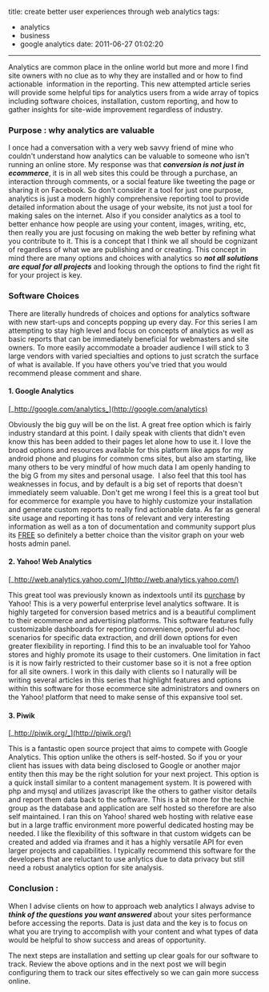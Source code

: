 title: create better user experiences through web analytics
tags:
  - analytics
  - business
  - google analytics
date: 2011-06-27 01:02:20
---

Analytics are common place in the online world but more and more I find site owners with no clue as to why they are installed and or how to find actionable  information in the reporting. This new attempted article series will provide some helpful tips for analytics users from a wide array of topics including software choices, installation, custom reporting, and how to gather insights for site-wide improvement regardless of industry.

### Purpose : why analytics are valuable

I once had a conversation with a very web savvy friend of mine who couldn't understand how analytics can be valuable to someone who isn't running an online store. My response was that **_conversion is not just in ecommerce_**, it is in all web sites this could be through a purchase, an interaction through comments, or a social feature like tweeting the page or sharing it on Facebook. So don't consider it a tool for just one purpose, analytics is just a modern highly comprehensive reporting tool to provide detailed information about the usage of your website, its not just a tool for making sales on the internet. Also if you consider analytics as a tool to better enhance how people are using your content, images, writing, etc, then really you are just focusing on making the web better by refining what you contribute to it. This is a concept that I think we all should be cognizant of regardless of what we are publishing and or creating. This concept in mind there are many options and choices with analytics so **_not all solutions are equal for all projects_** and looking through the options to find the right fit for your project is key.

### Software Choices

There are literally hundreds of choices and options for analytics software with new start-ups and concepts popping up every day. For this series I am attempting to stay high level and focus on concepts of analytics as well as basic reports that can be immediately beneficial for webmasters and site owners. To more easily accommodate a broader audience I will stick to 3 large vendors with varied specialties and options to just scratch the surface of what is available. If you have others you've tried that you would recommend please comment and share.

#### 1\. Google Analytics

[_http://google.com/analytics_](http://google.com/analytics)

Obviously the big guy will be on the list. A great free option which is fairly industry standard at this point. I daily speak with clients that didn't even know this has been added to their pages let alone how to use it. I love the broad options and resources available for this platform like apps for my android phone and plugins for common cms sites, but also am starting, like many others to be very mindful of how much data I am openly handing to the big G from my sites and personal usage.  I also feel that this tool has weaknesses in focus, and by default is a big set of reports that doesn't immediately seem valuable. Don't get me wrong I feel this is a great tool but for ecommerce for example you have to highly customize your installation and generate custom reports to really find actionable data. As far as general site usage and reporting it has tons of relevant and very interesting information as well as a ton of documentation and community support plus its [FREE](http://google.com/analytics "Free website analytics software from Google") so definitely a better choice than the visitor graph on your web hosts admin panel.

#### 2\. Yahoo! Web Analytics

[_http://web.analytics.yahoo.com/_](http://web.analytics.yahoo.com/)

This great tool was previously known as indextools until its [purchase](http://visualrevenue.com/blog/2008/04/yahoo-acquires-web-analytics-company.html "Yahoo! purchase indextools") by Yahoo! This is a very powerful enterprise level analytics software. It is highly targeted for conversion based metrics and is a beautiful compliment to their ecommerce and advertising platforms. This software features fully customizable dashboards for reporting convenience, powerful ad-hoc scenarios for specific data extraction, and drill down options for even greater flexibility in reporting. I find this to be an invaluable tool for Yahoo stores and highly promote its usage to their customers. One limitation in fact is it is now fairly restricted to their customer base so it is not a free option for all site owners. I work in this daily with clients so I naturally will be writing several articles in this series that highlight features and options within this software for those ecommerce site administrators and owners on the Yahoo! platform that need to make sense of this expansive tool set.

#### 3\. Piwik

[_http://piwik.org/_](http://piwik.org/)

This is a fantastic open source project that aims to compete with Google Analytics. This option unlike the others is self-hosted. So if you or your client has issues with data being disclosed to Google or another major entity then this may be the right solution for your next project. This option is a quick install similar to a content management system. It is powered with php and mysql and utilizes javascript like the others to gather visitor details and report them data back to the software. This is a bit more for the techie group as the database and application are self hosted so therefore are also self maintained. I ran this on Yahoo! shared web hosting with relative ease but in a large traffic environment more powerful dedicated hosting may be needed. I like the flexibility of this software in that custom widgets can be created and added via iframes and it has a highly versatile API for even larger projects and capabilities. I typically recommend this software for the developers that are reluctant to use anlytics due to data privacy but still need a robust analytics option for site analysis.

### Conclusion :

When I advise clients on how to approach web analytics I always advise to **_think of the questions you want answered_** about your sites performance before accessing the reports. Data is just data and the key is to focus on what you are trying to accomplish with your content and what types of data would be helpful to show success and areas of opportunity.

The next steps are installation and setting up clear goals for our software to track. Review the above options and in the next post we will begin configuring them to track our sites effectively so we can gain more success online.
